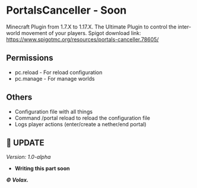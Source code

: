 # PortalsCanceller - Soon

Minecraft Plugin from 1.7.X to 1.17.X. The Ultimate Plugin to control the inter-world movement of your players.
Spigot download link: <https://www.spigotmc.org/resources/portals-canceller.78605/>

**Permissions**
----------------------------
- pc.reload - For reload configuration
- pc.manage - For manage worlds


**Others**
-----------------
- Configuration file with all things
- Command /portal reload to reload the configuration file
- Logs player actions (enter/create a nether/end portal)

🔧 **UPDATE**
-----------------
*Version: 1.0-alpha*
- **Writing this part soon**

***© Volax.***

